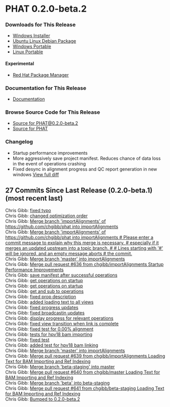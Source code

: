 # PHAT 0.2.0-beta.2
### Downloads for This Release
* [Windows Installer](https://github.com/chgibb/PHAT/releases/download/0.2.0-beta.2/phat-win32-x64-setup.exe)  
* [Ubuntu Linux Debian Package](https://github.com/chgibb/PHAT/releases/download/0.2.0-beta.2/phat_0.2.0.beta.2_amd64.deb)  
* [Windows Portable](https://github.com/chgibb/PHAT/releases/download/0.2.0-beta.2/phat-win32-x64-portable.zip)  
* [Linux Portable](https://github.com/chgibb/PHAT/releases/download/0.2.0-beta.2/phat-linux-x64-portable.tar.gz)
#### Experimental
* [Red Hat Package Manager](https://github.com/chgibb/PHAT/releases/download/0.2.0-beta.2/phat-0.2.0-beta.2.x86_64.rpm)

### Documentation for This Release
* [Documentation](https://chgibb.github.io/PHATDocs/docs/releases/0.2.0-beta.2/home)

### Browse Source Code for This Release
* [Source for PHAT@0.2.0-beta.2](https://github.com/chgibb/PHAT/tree/0.2.0-beta.2)
* [Source for PHAT](https://github.com/chgibb/PHAT)

### Changelog
* Startup performance improvements
* More aggressively save project manifest. Reduces chance of data loss in the event of operations crashing
* Fixed desync in alignment progress and QC report generation in new windows
[View full diff](https://github.com/repos/chgibb/PHAT/compare/0.2.0-beta.1...0.2.0-beta.2) 
  
## 27 Commits Since Last Release (0.2.0-beta.1) (most recent last)  
Chris Gibb: [fixed typo](https://github.com/chgibb/PHAT/commit/99aa2ccb4c32c72398562e17f25116efdc5eed3c)  
Chris Gibb: [changed optimization order](https://github.com/chgibb/PHAT/commit/20d120c200aa600cbfa7c2ea2c5d43a376c06869)  
Chris Gibb: [Merge branch 'importAlignments' of https://github.com/chgibb/phat into importAlignments](https://github.com/chgibb/PHAT/commit/b37f79e1c4a963ea4bf0120c25aa4ecdf06f50f8)  
Chris Gibb: [Merge branch 'importAlignments' of https://github.com/chgibb/phat into importAlignments  # Please enter a commit message to explain why this merge is necessary, # especially if it merges an updated upstream into a topic branch. # # Lines starting with '#' will be ignored, and an empty message aborts # the commit.](https://github.com/chgibb/PHAT/commit/0ac742398fb8d6d8f313c761594e3dfaf1626c9c)  
Chris Gibb: [Merge branch 'master' into importAlignments](https://github.com/chgibb/PHAT/commit/fdda6600ead388398c7fd47aa739e6e750859e88)  
Chris Gibb: [Merge pull request #636 from chgibb/importAlignments  Startup Performance Improvements](https://github.com/chgibb/PHAT/commit/ba6fd28263d2c7b7d2c595819653fb6147086340)  
Chris Gibb: [save manifest after successful operations](https://github.com/chgibb/PHAT/commit/3b5981700abad7e892b993359e29ff0d1063ecf0)  
Chris Gibb: [get operations on startup](https://github.com/chgibb/PHAT/commit/671ce0dd19b27c2e9c9ef5e23e99d8778e8d2764)  
Chris Gibb: [get operations on startup](https://github.com/chgibb/PHAT/commit/a3fd894b2fd709c3e14573a4e70ab6e3a11b868e)  
Chris Gibb: [get and sub to operations](https://github.com/chgibb/PHAT/commit/133b608a26f06551ea1a8d8b0ebee6512fa32a17)  
Chris Gibb: [fixed prop description](https://github.com/chgibb/PHAT/commit/414a89e6e7b818c83c01567e9bb6897be55083e1)  
Chris Gibb: [added loading text to all views](https://github.com/chgibb/PHAT/commit/ceb3aa66f55cf8a87c3a129b40d63665d5b0576a)  
Chris Gibb: [fixed progress updates](https://github.com/chgibb/PHAT/commit/da14b800cf93f77913fb76e52f2d3f0a78f27dcc)  
Chris Gibb: [fixed broadcastin updates](https://github.com/chgibb/PHAT/commit/5e160668f06fc73f5ec04e3aa25ab2aa515427f5)  
Chris Gibb: [display progress for relevant operations](https://github.com/chgibb/PHAT/commit/a79db5d7995cbd943fd82e9d238824415ca55286)  
Chris Gibb: [fixed view transition when link is complete](https://github.com/chgibb/PHAT/commit/8168ffe89316441a46bd3a6c6830708de6cf1aeb)  
Chris Gibb: [fixed test for 0.00% alignment](https://github.com/chgibb/PHAT/commit/6a7a023786e7b880e0273f249a8b5b11bc1cbf61)  
Chris Gibb: [tests for hpv18 bam importing](https://github.com/chgibb/PHAT/commit/4e22ca7aa5dbacc6611e6db75df8a53feee37d91)  
Chris Gibb: [fixed test](https://github.com/chgibb/PHAT/commit/d42fcd092a9689d7c027ea74d3371655c1713f9b)  
Chris Gibb: [added test for hpv18 bam linking](https://github.com/chgibb/PHAT/commit/4b7d7604feea6bdd235352850a8455c7ca61cafe)  
Chris Gibb: [Merge branch 'master' into importAlignments](https://github.com/chgibb/PHAT/commit/1c46d03c708b71042c3b80a0502729249df98aad)  
Chris Gibb: [Merge pull request #639 from chgibb/importAlignments  Loading Text for BAM Importing and Ref Indexing](https://github.com/chgibb/PHAT/commit/2424b3fb23f00355d2204917c21999d670eff7c2)  
Chris Gibb: [Merge branch 'beta-staging' into master](https://github.com/chgibb/PHAT/commit/10fe8d8b2d33ffdd44ce0d2d257be4efd1ae0bca)  
Chris Gibb: [Merge pull request #640 from chgibb/master  Loading Text for BAM Importing and Ref Indexing](https://github.com/chgibb/PHAT/commit/124971b7893dea25744cd81fb4f6b69e14f41342)  
Chris Gibb: [Merge branch 'beta' into beta-staging](https://github.com/chgibb/PHAT/commit/0a3161724ded64d22226d145049b75ed9b2f43b4)  
Chris Gibb: [Merge pull request #641 from chgibb/beta-staging  Loading Text for BAM Importing and Ref Indexing](https://github.com/chgibb/PHAT/commit/b7633e5dc54cab95728c7ef230d23f53d4787d37)  
Chris Gibb: [Bumped to 0.2.0-beta.2](https://github.com/chgibb/PHAT/commit/555caa5cc38d700fade2ae70730bb4a226b533e3)  
